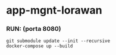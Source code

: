 # app-mgnt-lorawan

### RUN: (porta 8080)
    git submodule update --init --recursive
    docker-compose up --build

